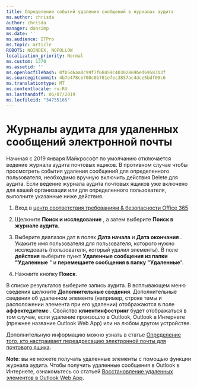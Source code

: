 ```yaml
---
title: Определение событий удаления сообщений в журналах аудита
ms.author: chrisda
author: chrisda
manager: dansimp
ms.date: ''
ms.audience: ITPro
ms.topic: article
ROBOTS: NOINDEX, NOFOLLOW
localization_priority: Normal
ms.custom: 1370
ms.assetid: ''
ms.openlocfilehash: 0fb5d6aa0c99f7f68459c40302869bed69583b3f
ms.sourcegitcommit: 4b7e478ce700c0b781efec3857ac4dce5bdf00c6
ms.translationtype: MT
ms.contentlocale: ru-RU
ms.lasthandoff: 06/07/2019
ms.locfileid: "34755165"
---
```

# <a name="audit-logs-for-deleted-email-messages"></a>Журналы аудита для удаленных сообщений электронной почты

Начиная с 2019 января Майкрософт по умолчанию отключается ведение журнала аудита почтовых ящиков. В противном случае чтобы просмотреть события удаления сообщений для определенного пользователя, необходимо вручную включить действия Delete для аудита. Если ведение журнала аудита почтовых ящиков уже включено для вашей организации или для определенного пользователя, выполните указанные ниже действия.

1. Вход в [центр соответствия требованиям & безопасности Office 365](https://protection.office.com/)

2. Щелкните **Поиск и исследование** , а затем выберите **Поиск в журнале аудита**.

3. Выберите диапазон дат в полях **Дата начала** и **Дата окончания** . Укажите имя пользователя для пользователя, которого нужно исследовать (пользователя, который удалил элементы). В поле **действия** выберите пункт **Удаленные сообщения из папки "Удаленные** " и **перемещаете сообщения в папку "Удаленные**".

4. Нажмите кнопку **Поиск**.

В списке результатов выберите запись аудита. В всплывающем меню сведения щелкните **Дополнительные сведения**. Дополнительные сведения об удаленном элементе (например, строке темы и расположении элемента при его удалении) отображаются в поле **аффектедитемс** . Свойство **клиентинфостринг** будет отображаться в том случае, если удаление произошло в Outlook, Outlook в Интернете (прежнее название Outlook Web App) или на любом другом устройстве.

Дополнительную информацию можно узнать в статье [Определение того, кто настраивает переадресацию электронной почты для почтового ящика](https://docs.microsoft.com/office365/securitycompliance/auditing-troubleshooting-scenarios#determining-if-a-user-deleted-email-items).

**Note**: вы не можете получать удаленные элементы с помощью функции журнала аудита. Чтобы получить удаленные сообщения в Outlook в Интернете, ознакомьтесь со статьей [Восстановление удаленных элементов в Outlook Web App](https://support.office.com/article/C3D8FC15-EEEF-4F1C-81DF-E27964B7EDD4).
